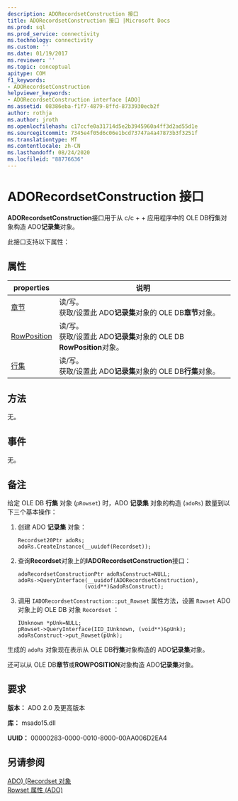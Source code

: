 ```yaml
---
description: ADORecordsetConstruction 接口
title: ADORecordsetConstruction 接口 |Microsoft Docs
ms.prod: sql
ms.prod_service: connectivity
ms.technology: connectivity
ms.custom: ''
ms.date: 01/19/2017
ms.reviewer: ''
ms.topic: conceptual
apitype: COM
f1_keywords:
- ADORecordsetConstruction
helpviewer_keywords:
- ADORecordsetConstruction interface [ADO]
ms.assetid: 08386eba-f1f7-4879-8ffd-8733930ecb2f
author: rothja
ms.author: jroth
ms.openlocfilehash: c17ccfe0a31714d5e2b3945960a4ff3d2ad55d1e
ms.sourcegitcommit: 7345e4f05d6c06e1bcd73747a4a47873b3f3251f
ms.translationtype: MT
ms.contentlocale: zh-CN
ms.lasthandoff: 08/24/2020
ms.locfileid: "88776636"
---
```

# <a name="adorecordsetconstruction-interface"></a>ADORecordsetConstruction 接口
**ADORecordsetConstruction**接口用于从 c/c + + 应用程序中的 OLE DB**行**集对象构造 ADO**记录集**对象。  
  
 此接口支持以下属性：  
  
## <a name="properties"></a>属性  
  
|properties|说明|  
|-|-|  
|[章节](./chapter-property-ado.md)|读/写。<br />获取/设置此 ADO**记录集**对象的 OLE DB**章节**对象。|  
|[RowPosition](./rowposition-property-ado.md)|读/写。<br />获取/设置此 ADO**记录集**对象的 OLE DB **RowPosition**对象。|  
|[行集](./rowset-property-ado.md)|读/写。<br />获取/设置此 ADO**记录集**对象的 OLE DB**行集**对象。|  
  
## <a name="methods"></a>方法  
 无。  
  
## <a name="events"></a>事件  
 无。  
  
## <a name="remarks"></a>备注  
 给定 OLE DB **行集** 对象 (`pRowset`) 时，ADO **记录集** 对象的构造 (`adoRs`) 数量到以下三个基本操作：  
  
1.  创建 ADO **记录集** 对象：  
  
    ```  
    Recordset20Ptr adoRs;  
    adoRs.CreateInstance(__uuidof(Recordset));  
    ```  
  
2.  查询**Recordset**对象上的**IADORecordsetConstruction**接口：  
  
    ```  
    adoRecordsetConstructionPtr adoRsConstruct=NULL;  
    adoRs->QueryInterface(__uuidof(ADORecordsetConstruction),  
                         (void**)&adoRsConstruct);  
    ```  
  
3.  调用 `IADORecordsetConstruction::put_Rowset` 属性方法，设置 `Rowset` ADO 对象上的 OLE DB 对象 `Recordset` ：  
  
    ```  
    IUnknown *pUnk=NULL;  
    pRowset->QueryInterface(IID_IUnknown, (void**)&pUnk);  
    adoRsConstruct->put_Rowset(pUnk);  
    ```  
  
 生成的 `adoRs` 对象现在表示从 OLE DB**行集**对象构造的 ADO**记录集**对象。  
  
 还可以从 OLE DB**章节**或**ROWPOSITION**对象构造 ADO**记录集**对象。  
  
## <a name="requirements"></a>要求  
 **版本：** ADO 2.0 及更高版本  
  
 **库：** msado15.dll  
  
 **UUID：** 00000283-0000-0010-8000-00AA006D2EA4  
  
## <a name="see-also"></a>另请参阅  
 [ADO)  (Recordset 对象 ](./recordset-object-ado.md)   
 [Rowset 属性 (ADO)](./rowset-property-ado.md)